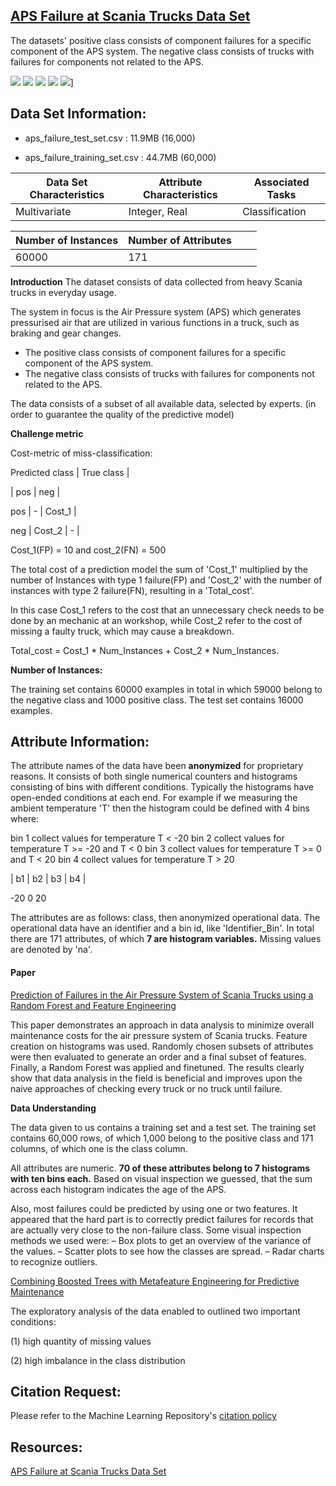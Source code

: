 ## [APS Failure at Scania Trucks Data Set](https://archive.ics.uci.edu/ml/datasets/APS+Failure+at+Scania+Trucks)

The datasets' positive class consists of component failures for a specific component of the APS system. The negative class consists of trucks with failures for components not related to the APS.

![](https://img.shields.io/badge/sector-etc-black.svg) ![](https://img.shields.io/badge/labeled-yes-blue.svg) ![](https://img.shields.io/badge/time--series-no-red.svg) ![](https://img.shields.io/badge/failure%20classification-gray.svg) ![](<https://img.shields.io/badge/simulation-no-red.svg>)]

## Data Set Information:

- aps_failure_test_set.csv : 11.9MB (16,000)

- aps_failure_training_set.csv : 44.7MB (60,000)

| Data Set Characteristics | Attribute Characteristics | Associated Tasks |
| ------------------------ | ------------------------- | ---------------- |
| Multivariate             | Integer, Real             | Classification   |

| Number of Instances | Number of Attributes |      |      |
| ------------------- | -------------------- | ---- | ---- |
| 60000               | 171                  |      |      |

**Introduction**
The dataset consists of data collected from heavy Scania trucks in everyday usage.

The system in focus is the Air Pressure system (APS) which generates pressurised air that are utilized in various functions in a truck, such as braking and gear changes.

- The positive class consists of component failures for a specific component of the APS system.
- The negative class consists of trucks with failures for components not related to the APS.

The data consists of a subset of all available data, selected by experts. (in order to guarantee the quality of the predictive model)

**Challenge metric**

Cost-metric of miss-classification: 

Predicted class | True class | 

| pos | neg | 

pos | - | Cost_1 | 

neg | Cost_2 | - | 

Cost_1(FP) = 10 and cost_2(FN) = 500 

The total cost of a prediction model the sum of 'Cost_1' multiplied by the number of Instances with type 1 failure(FP) and 'Cost_2' with the number of instances with type 2 failure(FN), resulting in a 'Total_cost'.

In this case Cost_1 refers to the cost that an unnecessary check needs to be done by an mechanic at an workshop, while Cost_2 refer to the cost of missing a faulty truck, which may cause a breakdown. 

Total_cost = Cost_1 * Num_Instances + Cost_2 * Num_Instances. 

**Number of Instances:**

The training set contains 60000 examples in total in which 59000 belong to the negative class and 1000 positive class. The test set contains 16000 examples.

## Attribute Information: 

The attribute names of the data have been **anonymized** for proprietary reasons. It consists of both single numerical counters and histograms consisting of bins with different conditions. Typically the histograms have open-ended conditions at each end. For example if we measuring the ambient temperature 'T' then the histogram could be defined with 4 bins where: 

bin 1 collect values for temperature T < -20 
bin 2 collect values for temperature T >= -20 and T < 0 
bin 3 collect values for temperature T >= 0 and T < 20 
bin 4 collect values for temperature T > 20 

| b1 | b2 | b3 | b4 | 

-20 0 20 

The attributes are as follows: class, then anonymized operational data. The operational data have an identifier and a bin id, like 'Identifier_Bin'. 
In total there are 171 attributes, of which **7 are histogram variables.** Missing values are denoted by 'na'.

#### Paper

[Prediction of Failures in the Air Pressure System of Scania Trucks using a Random Forest and Feature Engineering](https://www.researchgate.net/publication/309195602_Prediction_of_Failures_in_the_Air_Pressure_System_of_Scania_Trucks_Using_a_Random_Forest_and_Feature_Engineering)

This paper demonstrates an approach in data analysis to minimize overall maintenance costs for the air pressure system of Scania trucks. Feature creation on histograms was used. Randomly chosen subsets of attributes were then evaluated to generate an order and a final subset of features. Finally, a Random Forest was applied and finetuned. The results clearly show that data analysis in the field is beneficial and improves upon the naive approaches of checking every truck or no truck until failure.

**Data Understanding**

The data given to us contains a training set and a test set. The training set contains 60,000 rows, of which 1,000 belong to the positive class and 171 columns, of which one is the class column.

All attributes are numeric. **70 of these attributes belong to 7 histograms with ten bins each.** Based on visual inspection we guessed, that the sum across each histogram indicates the age of the APS.

Also, most failures could be predicted by using one or two features. It appeared that the hard part is to correctly predict failures for records that are actually very close to the non-failure class. Some visual inspection methods we used were:
– Box plots to get an overview of the variance of the values.
– Scatter plots to see how the classes are spread.
– Radar charts to recognize outliers.

[Combining Boosted Trees with Metafeature Engineering for Predictive Maintenance](https://www.researchgate.net/publication/313067390_Combining_Boosted_Trees_with_Metafeature_Engineering_for_Predictive_Maintenance)

The exploratory analysis of the data enabled to outlined two important conditions:

(1) high quantity of missing values

(2) high imbalance in the class distribution

## Citation Request:

Please refer to the Machine Learning Repository's [citation policy](https://archive.ics.uci.edu/ml/citation_policy.html) 

## Resources: 
[APS Failure at Scania Trucks Data Set](https://archive.ics.uci.edu/ml/datasets/APS+Failure+at+Scania+Trucks)